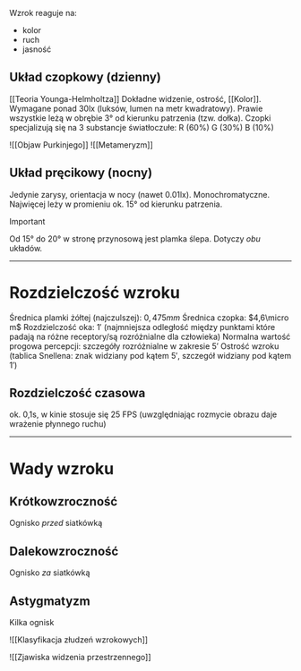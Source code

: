 Wzrok reaguje na:
- kolor
- ruch
- jasność
## Układ czopkowy (dzienny)
[[Teoria Younga-Helmholtza]]
Dokładne widzenie, ostrość, [[Kolor]]. Wymagane ponad 30lx (luksów, lumen na metr kwadratowy).
Prawie wszystkie leżą w obrębie 3° od kierunku patrzenia (tzw. dołka).
Czopki specjalizują się na 3 substancje światłoczułe: R (60%) G (30%) B (10%)

![[Objaw Purkinjego]]
![[Metameryzm]]
## Układ pręcikowy (nocny)
Jedynie zarysy, orientacja w nocy (nawet 0.01lx). Monochromatyczne. Najwięcej leży w promieniu ok. 15° od kierunku patrzenia.

>[!important]
>Od 15° do 20° w stronę przynosową jest plamka ślepa. Dotyczy *obu* układów.

---
# Rozdzielczość wzroku
Średnica plamki żółtej (najczulszej): $0,475mm$
Średnica czopka: $4,6\micro m$
Rozdzielczość oka: $1'$ (najmniejsza odległość między punktami które padają na różne receptory/są rozróżnialne dla człowieka)
Normalna wartość progowa percepcji: szczegóły rozróżnialne w zakresie $5'$
Ostrość wzroku (tablica Snellena: znak widziany pod kątem $5'$, szczegół widziany pod kątem $1'$)
## Rozdzielczość czasowa
ok. 0,1s, w kinie stosuje się 25 FPS (uwzględniając rozmycie obrazu daje wrażenie płynnego ruchu)

---
# Wady wzroku
## Krótkowzroczność
Ognisko *przed* siatkówką
## Dalekowzroczność
Ognisko *za* siatkówką
## Astygmatyzm
Kilka ognisk

![[Klasyfikacja złudzeń wzrokowych]]

![[Zjawiska widzenia przestrzennego]]
